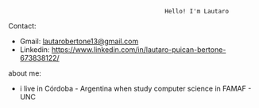                                                 Hello! I'm Lautaro


Contact:
*   Gmail: lautarobertone13@gmail.com
* Linkedin: https://www.linkedin.com/in/lautaro-puican-bertone-673838122/
   
about me: 
* i live in Córdoba - Argentina when study computer science in FAMAF - UNC



